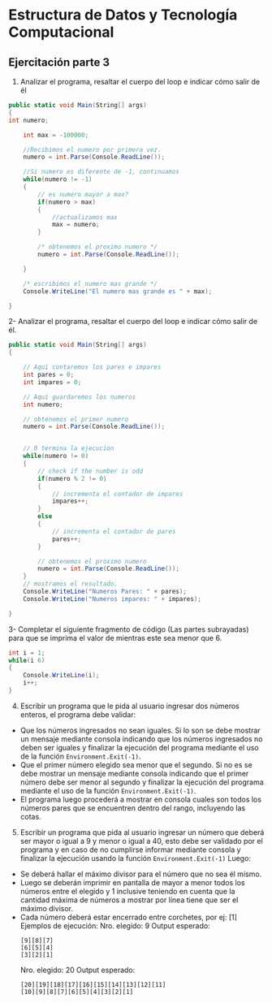 # Estructura de Datos y Tecnología Computacional

## Ejercitación parte 3

1. Analizar el programa, resaltar el cuerpo del loop e indicar cómo salir de él

```cs
public static void Main(String[] args)
{
int numero;

    int max = -100000;

    //Recibimos el numero por primera vez.
    numero = int.Parse(Console.ReadLine());

    //Si numero es diferente de -1, continuamos
    while(numero != -1)
    {
    	// es numero mayor a max?
    	if(numero > max)
    	{
    		//actualizamos max
    		max = numero;
    	}

    	/* obtenemos el proximo numero */
    	numero = int.Parse(Console.ReadLine());

    }

    /* escribimos el numero mas grande */
    Console.WriteLine("El numero mas grande es " + max);

}
```

2- Analizar el programa, resaltar el cuerpo del loop e indicar cómo salir de él.

```cs
public static void Main(String[] args)
{

    // Aqui contaremos los pares e impares
    int pares = 0;
    int impares = 0;

    // Aqui guardaremos los numeros
    int numero;

    // obtenemos el primer numero
    numero = int.Parse(Console.ReadLine());


    // 0 termina la ejecucion
    while(numero != 0)
    {
    	// check if the number is odd
    	if(numero % 2 != 0)
    	{
    		// incrementa el contador de impares
    		impares++;
    	}
    	else
    	{
    		// incrementa el contador de pares
    		pares++;
    	}

    	// obtenemos el proximo numero
    	numero = int.Parse(Console.ReadLine());
    }
    // mostramos el resultado.
    Console.WriteLine("Numeros Pares: " + pares);
    Console.WriteLine("Numeros impares: " + impares);

}
```

3- Completar el siguiente fragmento de código (Las partes subrayadas) para que se imprima el valor de mientras este sea menor que 6.

```cs
int i = 1;
while(i 6)
{
    Console.WriteLine(i);
    i++;
}
```

4. Escribir un programa que le pida al usuario ingresar dos números enteros, el programa debe validar:

- Que los números ingresados no sean iguales. Si lo son se debe mostrar un mensaje mediante consola indicando que los números ingresados no deben ser iguales y finalizar la ejecución del programa mediante el uso de la función `Environment.Exit(-1)`.
- Que el primer número elegido sea menor que el segundo. Si no es se debe mostrar un mensaje mediante consola indicando que el primer número debe ser menor al segundo y finalizar la ejecución del programa mediante el uso de la función `Environment.Exit(-1)`.
- El programa luego procederá a mostrar en consola cuales son todos los números pares que se encuentren dentro del rango, incluyendo las cotas.

5. Escribir un programa que pida al usuario ingresar un número que deberá ser mayor o igual a 9 y menor o igual a 40, esto debe ser validado por el programa y en caso de no cumplirse informar mediante consola y finalizar la ejecución usando la función `Environment.Exit(-1)`
   Luego:

- Se deberá hallar el máximo divisor para el número que no sea él mismo.
- Luego se deberán imprimir en pantalla de mayor a menor todos los números entre el elegido y 1 inclusive teniendo en cuenta que la cantidad máxima de números a mostrar por línea tiene que ser el máximo divisor.
- Cada número deberá estar encerrado entre corchetes, por ej: [1]
  Ejemplos de ejecución:
  Nro. elegido: 9
  Output esperado:
  ```console
  [9][8][7]
  [6][5][4]
  [3][2][1]
  ```
  Nro. elegido: 20
  Output esperado:
  ```console
  [20][19][18][17][16][15][14][13][12][11]
  [10][9][8][7][6][5][4][3][2][1]
  ```
